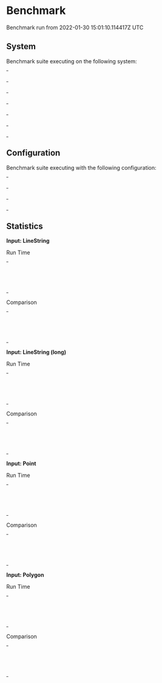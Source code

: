 
# Benchmark

Benchmark run from 2022-01-30 15:01:10.114417Z UTC

## System

Benchmark suite executing on the following system:

<table style="width: 1%">
  <tr>
    <th style="width: 1%; white-space: nowrap">Operating System</th>
    <td>macOS</td>
  </tr><tr>
    <th style="white-space: nowrap">CPU Information</th>
    <td style="white-space: nowrap">Apple M1</td>
  </tr><tr>
    <th style="white-space: nowrap">Number of Available Cores</th>
    <td style="white-space: nowrap">8</td>
  </tr><tr>
    <th style="white-space: nowrap">Available Memory</th>
    <td style="white-space: nowrap">16 GB</td>
  </tr><tr>
    <th style="white-space: nowrap">Elixir Version</th>
    <td style="white-space: nowrap">1.13.1</td>
  </tr><tr>
    <th style="white-space: nowrap">Erlang Version</th>
    <td style="white-space: nowrap">24.1</td>
  </tr>
</table>

## Configuration

Benchmark suite executing with the following configuration:

<table style="width: 1%">
  <tr>
    <th style="width: 1%">:time</th>
    <td style="white-space: nowrap">10 s</td>
  </tr><tr>
    <th>:parallel</th>
    <td style="white-space: nowrap">1</td>
  </tr><tr>
    <th>:warmup</th>
    <td style="white-space: nowrap">2 s</td>
  </tr>
</table>

## Statistics




__Input: LineString__

Run Time

<table style="width: 1%">
  <tr>
    <th>Name</th>
    <th style="text-align: right">IPS</th>
    <th style="text-align: right">Average</th>
    <th style="text-align: right">Devitation</th>
    <th style="text-align: right">Median</th>
    <th style="text-align: right">99th&nbsp;%</th>
  </tr>

  <tr>
    <td style="white-space: nowrap">geo</td>
    <td style="white-space: nowrap; text-align: right">720.01 K</td>
    <td style="white-space: nowrap; text-align: right">1.39 &micro;s</td>
    <td style="white-space: nowrap; text-align: right">&plusmn;2162.92%</td>
    <td style="white-space: nowrap; text-align: right">1 &micro;s</td>
    <td style="white-space: nowrap; text-align: right">2 &micro;s</td>
  </tr>

  <tr>
    <td style="white-space: nowrap">geometry</td>
    <td style="white-space: nowrap; text-align: right">516.06 K</td>
    <td style="white-space: nowrap; text-align: right">1.94 &micro;s</td>
    <td style="white-space: nowrap; text-align: right">&plusmn;478.92%</td>
    <td style="white-space: nowrap; text-align: right">2 &micro;s</td>
    <td style="white-space: nowrap; text-align: right">5 &micro;s</td>
  </tr>

</table>


Comparison

<table style="width: 1%">
  <tr>
    <th>Name</th>
    <th style="text-align: right">IPS</th>
    <th style="text-align: right">Slower</th>
  <tr>
    <td style="white-space: nowrap">geo</td>
    <td style="white-space: nowrap;text-align: right">720.01 K</td>
    <td>&nbsp;</td>
  </tr>

  <tr>
    <td style="white-space: nowrap">geometry</td>
    <td style="white-space: nowrap; text-align: right">516.06 K</td>
    <td style="white-space: nowrap; text-align: right">1.4x</td>
  </tr>

</table>




__Input: LineString (long)__

Run Time

<table style="width: 1%">
  <tr>
    <th>Name</th>
    <th style="text-align: right">IPS</th>
    <th style="text-align: right">Average</th>
    <th style="text-align: right">Devitation</th>
    <th style="text-align: right">Median</th>
    <th style="text-align: right">99th&nbsp;%</th>
  </tr>

  <tr>
    <td style="white-space: nowrap">geo</td>
    <td style="white-space: nowrap; text-align: right">4.43 K</td>
    <td style="white-space: nowrap; text-align: right">225.77 &micro;s</td>
    <td style="white-space: nowrap; text-align: right">&plusmn;5.09%</td>
    <td style="white-space: nowrap; text-align: right">227 &micro;s</td>
    <td style="white-space: nowrap; text-align: right">263 &micro;s</td>
  </tr>

  <tr>
    <td style="white-space: nowrap">geometry</td>
    <td style="white-space: nowrap; text-align: right">2.29 K</td>
    <td style="white-space: nowrap; text-align: right">437.08 &micro;s</td>
    <td style="white-space: nowrap; text-align: right">&plusmn;9.60%</td>
    <td style="white-space: nowrap; text-align: right">425 &micro;s</td>
    <td style="white-space: nowrap; text-align: right">609 &micro;s</td>
  </tr>

</table>


Comparison

<table style="width: 1%">
  <tr>
    <th>Name</th>
    <th style="text-align: right">IPS</th>
    <th style="text-align: right">Slower</th>
  <tr>
    <td style="white-space: nowrap">geo</td>
    <td style="white-space: nowrap;text-align: right">4.43 K</td>
    <td>&nbsp;</td>
  </tr>

  <tr>
    <td style="white-space: nowrap">geometry</td>
    <td style="white-space: nowrap; text-align: right">2.29 K</td>
    <td style="white-space: nowrap; text-align: right">1.94x</td>
  </tr>

</table>




__Input: Point__

Run Time

<table style="width: 1%">
  <tr>
    <th>Name</th>
    <th style="text-align: right">IPS</th>
    <th style="text-align: right">Average</th>
    <th style="text-align: right">Devitation</th>
    <th style="text-align: right">Median</th>
    <th style="text-align: right">99th&nbsp;%</th>
  </tr>

  <tr>
    <td style="white-space: nowrap">geometry</td>
    <td style="white-space: nowrap; text-align: right">1.41 M</td>
    <td style="white-space: nowrap; text-align: right">708.38 ns</td>
    <td style="white-space: nowrap; text-align: right">&plusmn;538.54%</td>
    <td style="white-space: nowrap; text-align: right">1000 ns</td>
    <td style="white-space: nowrap; text-align: right">2000 ns</td>
  </tr>

  <tr>
    <td style="white-space: nowrap">geo</td>
    <td style="white-space: nowrap; text-align: right">1.39 M</td>
    <td style="white-space: nowrap; text-align: right">719.68 ns</td>
    <td style="white-space: nowrap; text-align: right">&plusmn;4498.93%</td>
    <td style="white-space: nowrap; text-align: right">1000 ns</td>
    <td style="white-space: nowrap; text-align: right">1000 ns</td>
  </tr>

</table>


Comparison

<table style="width: 1%">
  <tr>
    <th>Name</th>
    <th style="text-align: right">IPS</th>
    <th style="text-align: right">Slower</th>
  <tr>
    <td style="white-space: nowrap">geometry</td>
    <td style="white-space: nowrap;text-align: right">1.41 M</td>
    <td>&nbsp;</td>
  </tr>

  <tr>
    <td style="white-space: nowrap">geo</td>
    <td style="white-space: nowrap; text-align: right">1.39 M</td>
    <td style="white-space: nowrap; text-align: right">1.02x</td>
  </tr>

</table>




__Input: Polygon__

Run Time

<table style="width: 1%">
  <tr>
    <th>Name</th>
    <th style="text-align: right">IPS</th>
    <th style="text-align: right">Average</th>
    <th style="text-align: right">Devitation</th>
    <th style="text-align: right">Median</th>
    <th style="text-align: right">99th&nbsp;%</th>
  </tr>

  <tr>
    <td style="white-space: nowrap">geo</td>
    <td style="white-space: nowrap; text-align: right">302.93 K</td>
    <td style="white-space: nowrap; text-align: right">3.30 &micro;s</td>
    <td style="white-space: nowrap; text-align: right">&plusmn;643.70%</td>
    <td style="white-space: nowrap; text-align: right">3 &micro;s</td>
    <td style="white-space: nowrap; text-align: right">7 &micro;s</td>
  </tr>

  <tr>
    <td style="white-space: nowrap">geometry</td>
    <td style="white-space: nowrap; text-align: right">174.03 K</td>
    <td style="white-space: nowrap; text-align: right">5.75 &micro;s</td>
    <td style="white-space: nowrap; text-align: right">&plusmn;281.82%</td>
    <td style="white-space: nowrap; text-align: right">5 &micro;s</td>
    <td style="white-space: nowrap; text-align: right">14 &micro;s</td>
  </tr>

</table>


Comparison

<table style="width: 1%">
  <tr>
    <th>Name</th>
    <th style="text-align: right">IPS</th>
    <th style="text-align: right">Slower</th>
  <tr>
    <td style="white-space: nowrap">geo</td>
    <td style="white-space: nowrap;text-align: right">302.93 K</td>
    <td>&nbsp;</td>
  </tr>

  <tr>
    <td style="white-space: nowrap">geometry</td>
    <td style="white-space: nowrap; text-align: right">174.03 K</td>
    <td style="white-space: nowrap; text-align: right">1.74x</td>
  </tr>

</table>



